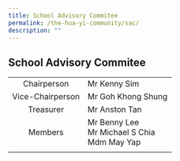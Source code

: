 ```yaml
---
title: School Advisory Commitee
permalink: /the-hua-yi-community/sac/
description: ""
---
```

## School Advisory Commitee

|  |  |
|:---:|---|
| Chairperson | Mr Kenny Sim |
| Vice-Chairperson | Mr Goh Khong Shung |
| Treasurer | Mr Anston Tan |
| Members | Mr Benny Lee<br>Mr Michael S Chia<br>Mdm May Yap |
|  |  |
